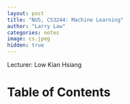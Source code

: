 ```yaml
---
layout: post
title: "NUS, CS3244: Machine Learning"
author: "Larry Law"
categories: notes
image: cs.jpeg
hidden: true
---
```

Lecturer: Low Kian Hsiang <br>

<!-- omit in toc -->
# Table of Contents

